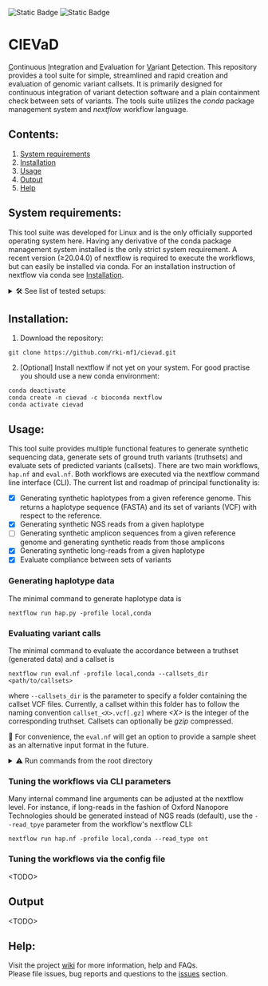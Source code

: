 ![Static Badge](https://img.shields.io/badge/requires-conda-blue)
![Static Badge](https://img.shields.io/badge/requires-nextflow-blue)

# CIEVaD
<ins>C</ins>ontinuous <ins>I</ins>ntegration and <ins>E</ins>valuation for <ins>Va</ins>riant <ins>D</ins>etection. This repository provides a tool suite for simple, streamlined and rapid creation and evaluation of genomic variant callsets. It is primarily designed for continuous integration of variant detection software and a plain containment check between sets of variants. The tools suite utilizes the _conda_ package management system and _nextflow_ workflow language.

## Contents:
1. [System requirements](#system-requirements)
2. [Installation](#installation)
3. [Usage](#usage)
4. [Output](#output)
5. [Help](#help)


## System requirements:

This tool suite was developed for Linux and is the only officially supported operating system here.
Having any derivative of the conda package management system installed is the only strict system requirement.
A recent version (≥20.04.0) of nextflow is required to execute the workflows, but can easily be installed via conda.
For an installation instruction of nextflow via conda see [Installation](#installation).

<details><summary>🛠️ See list of tested setups: </summary>
   
| Requirement | Tested with |
| --- | --- |
| 64 bits Linux operating system | Ubuntu 20.04.5 LTS |
| [Conda](https://docs.conda.io/en/latest/) | vers. 23.5.0, 24.1.2|
| [Nextflow](https://nextflow.io/) | vers. 20.04.0, 23.10.1 |

</details>


## Installation:

1. Download the repository:
```
git clone https://github.com/rki-mf1/cievad.git
```

2. [Optional] Install nextflow if not yet on your system. For good practise you should use a new conda environment:
```
conda deactivate
conda create -n cievad -c bioconda nextflow
conda activate cievad
```


## Usage:

This tool suite provides multiple functional features to generate synthetic sequencing data, generate sets of ground truth variants (truthsets) and evaluate sets of predicted variants (callsets).
There are two main workflows, `hap.nf` and `eval.nf`. 
Both workflows are executed via the nextflow command line interface (CLI).
The current list and roadmap of principal functionality is:
* [x] Generating synthetic haplotypes from a given reference genome. This returns a haplotype sequence (FASTA) and its set of variants (VCF) with respect to the reference.
* [x] Generating synthetic NGS reads from a given haplotype
* [ ] Generating synthetic amplicon sequences from a given reference genome and generating synthetic reads from those amplicons
* [x] Generating synthetic long-reads from a given haplotype
* [x] Evaluate compliance between sets of variants

### Generating haplotype data
The minimal command to generate haplotype data is
```
nextflow run hap.py -profile local,conda
```

### Evaluating variant calls
The minimal command to evaluate the accordance between a truthset (generated data) and a callset is
```
nextflow run eval.nf -profile local,conda --callsets_dir <path/to/callsets>
```
where `--callsets_dir` is the parameter to specify a folder containing the callset VCF files.
Currently, a callset within this folder has to follow the naming convention `callset_<X>.vcf[.gz]` where _\<X\>_ is the integer of the corresponding truthset.
Callsets can optionally be _gzip_ compressed.

🚧 For convenience, the `eval.nf` will get an option to provide a sample sheet as an alternative input format in the future.

<details><summary>⚠️ Run commands from the root directory </summary>
Without further ado, please run the commands from a terminal at the top folder (root directory) of this repository.
Otherwise relative paths within the workflows might be invalid.
</details>

### Tuning the workflows via CLI parameters
Many internal command line arguments can be adjusted at the nextflow level.
For instance, if long-reads in the fashion of Oxford Nanopore Technologies should be generated instead of NGS reads (default), use the `--read_tpye` parameter from the workflow's nextflow CLI:
```
nextflow run hap.nf -profile local,conda --read_type ont
```

### Tuning the workflows via the config file
\<TODO\>

## Output
\<TODO\>

## Help:

Visit the project [wiki](https://github.com/rki-mf1/imsmp-variant-calling-benchmark/wiki) for more information, help and FAQs. <br>
Please file issues, bug reports and questions to the [issues](https://github.com/rki-mf1/imsmp-variant-calling-benchmark/issues) section.
